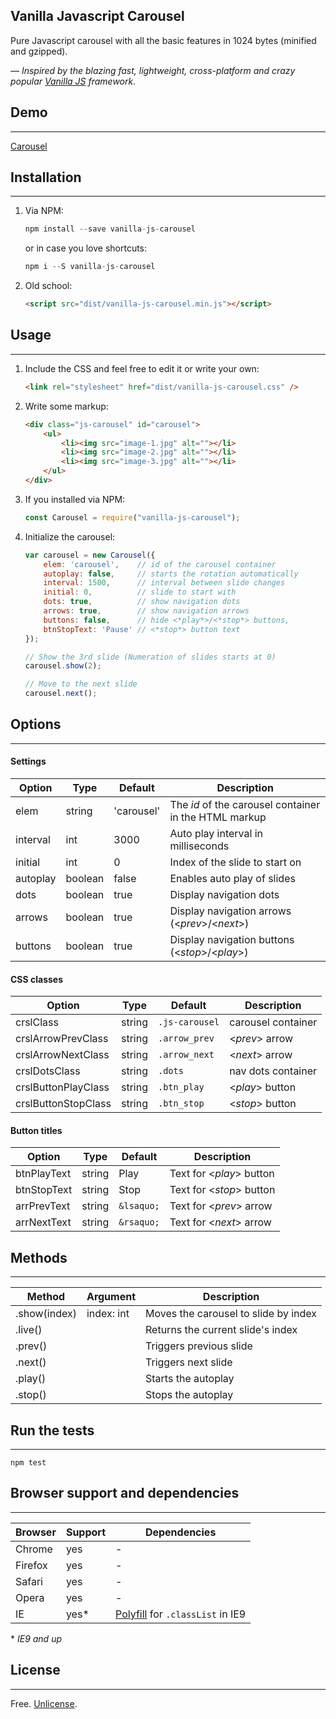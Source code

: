 Vanilla Javascript Carousel
-------

Pure Javascript carousel with all the basic features in 1024 bytes (minified and gzipped).

*— Inspired by the blazing fast, lightweight, cross-platform and crazy popular [Vanilla JS](http://vanilla-js.com/)  framework.*


## Demo
---
[Carousel](http://zoltantothcom.github.io/vanilla-js-carousel "Carousel Demo")


## Installation
---
1. Via NPM:
    ```js
    npm install --save vanilla-js-carousel
    ```
    or in case you love shortcuts:
    ```js
    npm i --S vanilla-js-carousel
    ```
    
2. Old school: 
    ```html
    <script src="dist/vanilla-js-carousel.min.js"></script>
    ```


## Usage
---
1. Include the CSS and feel free to edit it or write your own:
    ```html
    <link rel="stylesheet" href="dist/vanilla-js-carousel.css" />
    ```

2. Write some markup:
    ```html
    <div class="js-carousel" id="carousel">
        <ul>
            <li><img src="image-1.jpg" alt=""></li>
            <li><img src="image-2.jpg" alt=""></li>
            <li><img src="image-3.jpg" alt=""></li>
        </ul>
    </div>
    ```

3. If you installed via NPM:
    ```js
    const Carousel = require("vanilla-js-carousel");
    ```

4. Initialize the carousel:
    ```js
    var carousel = new Carousel({
        elem: 'carousel',    // id of the carousel container
        autoplay: false,     // starts the rotation automatically
        interval: 1500,      // interval between slide changes
        initial: 0,          // slide to start with
        dots: true,          // show navigation dots
        arrows: true,        // show navigation arrows
        buttons: false,      // hide <*play*>/<*stop*> buttons,
        btnStopText: 'Pause' // <*stop*> button text
    });

    // Show the 3rd slide (Numeration of slides starts at 0)
    carousel.show(2);

    // Move to the next slide
    carousel.next();
    ```


## Options
---

#### Settings
Option | Type | Default | Description
------ | ---- | ------- | -----------
elem | string | 'carousel' | The _id_ of the carousel container in the HTML markup
interval | int  | 3000 | Auto play interval in milliseconds
initial | int | 0 | Index of the slide to start on
autoplay | boolean | false | Enables auto play of slides
dots | boolean | true | Display navigation dots
arrows | boolean | true | Display navigation arrows (<*prev*>/<*next*>)
buttons | boolean | true | Display navigation buttons (<*stop*>/<*play*>)

#### CSS classes
Option | Type | Default | Description
------ | ---- | ------- | -----------
crslClass | string | `.js-carousel` | carousel container
crslArrowPrevClass | string | `.arrow_prev` | <*prev*> arrow
crslArrowNextClass | string | `.arrow_next` | <*next*> arrow
crslDotsClass | string | `.dots` | nav dots container
crslButtonPlayClass | string | `.btn_play` | <*play*> button
crslButtonStopClass | string | `.btn_stop` | <*stop*> button

#### Button titles
Option | Type | Default | Description
------ | ---- | ------- | -----------
btnPlayText | string | Play | Text for <*play*> button
btnStopText | string | Stop | Text for <*stop*> button
arrPrevText | string | `&lsaquo;` | Text for <*prev*> arrow
arrNextText | string | `&rsaquo;` | Text for <*next*> arrow


## Methods
---
Method | Argument | Description
------ | -------- | -----------
.show(index) | index: int | Moves the carousel to slide by index
.live() | | Returns the current slide's index
.prev() | | Triggers previous slide
.next() | | Triggers next slide
.play() | | Starts the autoplay
.stop() | | Stops the autoplay


## Run the tests
---
```
npm test
```


## Browser support and dependencies
---
Browser | Support | Dependencies
------ | -------- | -----------
Chrome | yes | -
Firefox | yes | -
Safari | yes | -
Opera | yes | -
IE | yes* | [Polyfill](//cdn.jsdelivr.net/classlist/2014.01.31/classList.min.js) for `.classList` in IE9

\* _IE9 and up_


## License
---
Free. [Unlicense](http://unlicense.org).